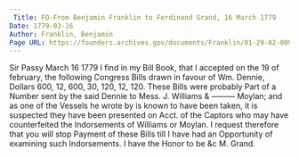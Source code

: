 ```yaml
---
 Title: FO-From Benjamin Franklin to Ferdinand Grand, 16 March 1779
Date: 1779-03-16
Author: Franklin, Benjamin
Page URL: https://founders.archives.gov/documents/Franklin/01-29-02-0097
---
```


Sir
Passy March 16 1779
I find in my Bill Book, that I accepted on the 19 of february, the following Congress Bills drawn in favour of Wm. Dennie, Dollars 600, 12, 600, 30, 120, 12, 120. These Bills were probably Part of a Number sent by the said Dennie to Mess. J. Williams & ——— Moylan; and as one of the Vessels he wrote by is known to have been taken, it is suspected they have been presented on Acct. of the Captors who may have counterfeited the Indorsements of Williams or Moylan. I request therefore that you will stop Payment of these Bills till I have had an Opportunity of examining such Indorsements. I have the Honor to be &c
M. Grand.

